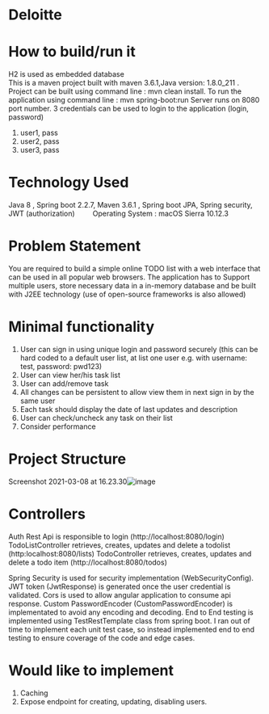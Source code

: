 # Deloitte

# How to build/run it

H2 is used as embedded database      
This is a maven project built with maven 3.6.1,Java version: 1.8.0_211  .        
Project can be built using command line : mvn clean install.
To run the application using command line : mvn spring-boot:run
Server runs on 8080 port number.
3 credentials can be used to login to the application (login, password)
1. user1, pass
2. user2, pass
3. user3, pass


# Technology Used

Java 8 , Spring boot 2.2.7, Maven 3.6.1 , Spring boot JPA, Spring security, JWT (authorization)           
Operating System : macOS Sierra 10.12.3

# Problem Statement

You are required to build a simple online TODO list with a web interface that can be used in
all popular web browsers. The application has to Support multiple users, store necessary
data in a in-memory database and be built with J2EE technology (use of open-source
frameworks is also allowed)

# Minimal functionality
1. User can sign in using unique login and password securely (this can be hard coded
to a default user list, at list one user e.g. with username: test, password: pwd123)
2. User can view her/his task list
3. User can add/remove task
4. All changes can be persistent to allow view them in next sign in by the same user
5. Each task should display the date of last updates and description
6. User can check/uncheck any task on their list
7. Consider performance

# Project Structure
Screenshot 2021-03-08 at 16.23.30![image](https://user-images.githubusercontent.com/34513404/110349659-d0808f00-802a-11eb-995f-89dc526aefda.png)

# Controllers 
Auth Rest Api is responsible to login (http://localhost:8080/login)
TodoListController retrieves, creates, updates and delete a todolist (http:localhost:8080/lists)
TodoController retrieves, creates, updates and delete a todo item (http://localhost:8080/todos)

Spring Security is used for security implementation (WebSecurityConfig). JWT token (JwtResponse) is generated once the user credential is validated.
Cors is used to allow angular application to consume api response.
Custom PasswordEncoder (CustomPasswordEncoder) is implementated to avoid any encoding and decoding.
End to End testing is implemented using TestRestTemplate class from spring boot. 
I ran out of time to implement each unit test case, so instead implemented end to end testing to ensure coverage of the code and edge cases.

# Would like to implement
1. Caching
2. Expose endpoint for creating, updating, disabling users.


